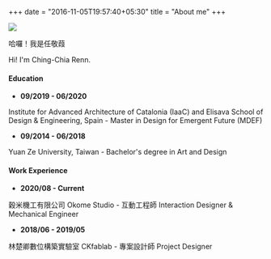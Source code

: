 +++
date = "2016-11-05T19:57:40+05:30"
title = "About me"
+++


![](first_hugo_website\img\IMG_337.jpg)

哈囉！我是任敬葭

Hi! I'm Ching-Chia Renn.

#### Education

* **09/2019 - 06/2020**

Institute for Advanced Architecture of Catalonia (IaaC) and Elisava School of Design & Engineering, Spain - Master in Design for Emergent Future (MDEF)

* **09/2014 - 06/2018**

Yuan Ze University, Taiwan - Bachelor's degree in Art and Design

#### Work Experience

* **2020/08 - Current**

穀米機工有限公司 Okome Studio - 互動工程師 Interaction Designer & Mechanical Engineer

* **2018/06 - 2019/05**

林楚卿數位構築實驗室 CKfablab - 專案設計師 Project Designer
